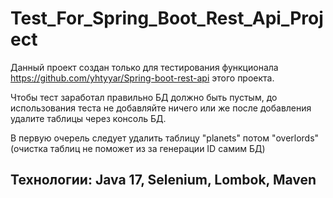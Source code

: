 # Test_For_Spring_Boot_Rest_Api_Project

Данный проект создан только для тестирования функционала  https://github.com/yhtyyar/Spring-boot-rest-api  этого проекта.

Чтобы тест заработал правильно БД должно быть пустым, до использования теста не добавляйте ничего или же после добавления удалите таблицы через консоль БД.

В первую очерель следует удалить таблицу "planets" потом "overlords"(очистка таблиц не поможет из за генерации ID самим БД)

## Технологии: Java 17, Selenium, Lombok, Maven
